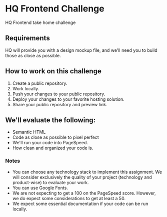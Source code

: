 # HQ Frontend Challenge

HQ Frontend take home challenge

## Requirements

HQ will provide you with a design mockup file, and we'll need you to build those as close as possible.

## How to work on this challenge

1.  Create a public repository.
2.  Work locally.
3.  Push your changes to your public repository.
4.  Deploy your changes to your favorite hosting solution.
5.  Share your public repository and preview link.

## We'll evaluate the following:

- Semantic HTML
- Code as close as possible to pixel perfect
- We'll run your code into PageSpeed.
- How clean and organized your code is.

### Notes

- You can choose any technology stack to implement this assignment. We will consider exclusively the quality of your project (technology and product-wise) to evaluate your work.
- You can use Google Fonts.
- We are not expecting to get a 100 on the PageSpeed score. However, we do expect some considerations to get at least a 50.
- We expect some essential documentation if your code can be run locally.
